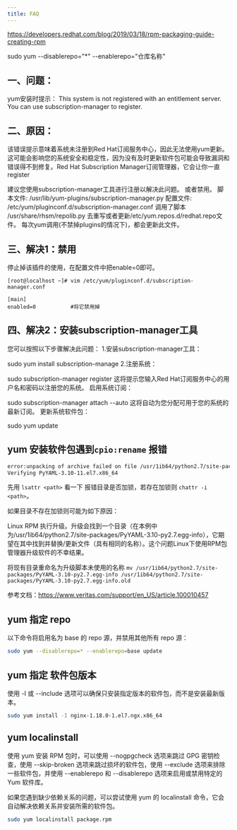 ```yaml
---
title: FAQ
---
```

https://developers.redhat.com/blog/2019/03/18/rpm-packaging-guide-creating-rpm

sudo yum --disablerepo="*" --enablerepo="仓库名称"

## 一、问题：

yum安装时提示：
This system is not registered with an entitlement server. You can use subscription-manager to register.


## 二、原因：

该错误提示意味着系统未注册到Red Hat订阅服务中心，因此无法使用yum更新。这可能会影响您的系统安全和稳定性，因为没有及时更新软件包可能会导致漏洞和错误得不到修复。Red Hat Subscription Manager订阅管理器，它会让你一直register


建议您使用subscription-manager工具进行注册以解决此问题。
或者禁用。
脚本文件: /usr/lib/yum-plugins/subscription-manager.py
配置文件: /etc/yum/pluginconf.d/subscription-manager.conf
调用了脚本 /usr/share/rhsm/repolib.py
去重写或者更新/etc/yum.repos.d/redhat.repo文件。
每次yum调用(不禁掉plugins的情况下)，都会更新此文件。

## 三、解决1：禁用

停止掉该插件的使用，在配置文件中把enable=0即可。
```
[root@localhost ~]# vim /etc/yum/pluginconf.d/subscription-manager.conf

[main]
enabled=0           #将它禁用掉
```


## 四、解决2：安装subscription-manager工具


您可以按照以下步骤解决此问题：
1.安装subscription-manager工具：

sudo yum install subscription-manage
2.注册系统：

sudo subscription-manager register
这将提示您输入Red Hat订阅服务中心的用户名和密码以注册您的系统。
启用系统订阅：

sudo subscription-manager attach --auto
这将自动为您分配可用于您的系统的最新订阅。
更新系统软件包：

sudo yum update

## yum 安装软件包遇到`cpio:rename` 报错

```bash
error:unpacking of archive failed on file /usr/1ib64/python2.7/site-packages/PyYAML-3.10-py2.7.egg-info:cpio:rename
Verifying PyYAML-3.10-11.el7.x86_64
```

先用 `lsattr <path>` 看一下 报错目录是否加锁，若存在加锁则 `chattr -i <path>`。

如果目录不存在加锁则可能为如下原因：

Linux RPM 执行升级。升级会找到一个目录（在本例中为/usr/1ib64/python2.7/site-packages/PyYAML-3.10-py2.7.egg-info），它期望在其中找到并替换/更新文件（具有相同的名称）。这个问题Linux下使用RPM包管理器升级软件的不幸结果。

将现有目录重命名为升级脚本未使用的名称 `mv /usr/1ib64/python2.7/site-packages/PyYAML-3.10-py2.7.egg-info /usr/1ib64/python2.7/site-packages/PyYAML-3.10-py2.7.egg-info.old`

参考文档：https://www.veritas.com/support/en_US/article.100010457

## yum 指定 repo
以下命令将启用名为 base 的 repo 源，并禁用其他所有 repo 源：

```bash
sudo yum --disablerepo=* --enablerepo=base update
```

## yum 指定 软件包版本

使用 -I 或 --include 选项可以确保只安装指定版本的软件包，而不是安装最新版本。
```bash
sudo yum install -I nginx-1.18.0-1.el7.ngx.x86_64
```

## yum localinstall
使用 yum 安装 RPM 包时，可以使用 --nogpgcheck 选项来跳过 GPG 密钥检查，使用 --skip-broken 选项来跳过损坏的软件包，使用 --exclude 选项来排除一些软件包，并使用 --enablerepo 和 --disablerepo 选项来启用或禁用特定的 Yum 软件库。


如果您遇到缺少依赖关系的问题，可以尝试使用 yum 的 localinstall 命令，它会自动解决依赖关系并安装所需的软件包。

```bash 
sudo yum localinstall package.rpm

```